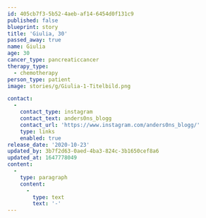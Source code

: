 ```yaml
---
id: 405cb7f3-5b52-4aeb-af14-6454d0f131c9
published: false
blueprint: story
title: 'Giulia, 30'
passed_away: true
name: Giulia
age: 30
cancer_type: pancreaticcancer
therapy_type:
  - chemotherapy
person_type: patient
image: stories/g/Giulia-1-Titelbild.png

contact:
  -
    contact_type: instagram
    contact_text: anders0ns_blogg
    contact_url: 'https://www.instagram.com/anders0ns_blogg/'
    type: links
    enabled: true
release_date: '2020-10-23'
updated_by: 3b7f2d63-0aed-4ba3-824c-3b1650cef8a6
updated_at: 1647778049
content:
  -
    type: paragraph
    content:
      -
        type: text
        text: '-'
---
```

